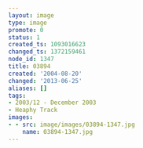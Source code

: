 ```yaml
---
layout: image
type: image
promote: 0
status: 1
created_ts: 1093016623
changed_ts: 1372159461
node_id: 1347
title: 03894
created: '2004-08-20'
changed: '2013-06-25'
aliases: []
tags:
- 2003/12 - December 2003
- Heaphy Track
images:
- - src: image/images/03894-1347.jpg
    name: 03894-1347.jpg
---
```


